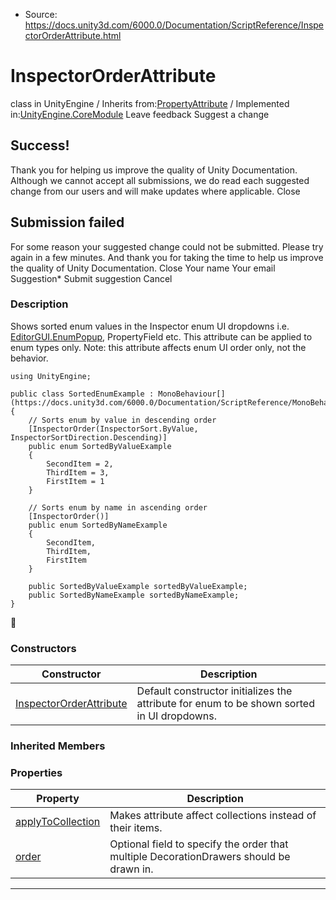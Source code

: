 * Source: https://docs.unity3d.com/6000.0/Documentation/ScriptReference/InspectorOrderAttribute.html

# InspectorOrderAttribute
class in UnityEngine
/
Inherits from:[PropertyAttribute](https://docs.unity3d.com/6000.0/Documentation/ScriptReference/PropertyAttribute.html)
/
Implemented in:[UnityEngine.CoreModule](https://docs.unity3d.com/6000.0/Documentation/ScriptReference/UnityEngine.CoreModule.html)
Leave feedback
Suggest a change
## Success!
Thank you for helping us improve the quality of Unity Documentation. Although we cannot accept all submissions, we do read each suggested change from our users and will make updates where applicable.
Close
## Submission failed
For some reason your suggested change could not be submitted. Please <a>try again</a> in a few minutes. And thank you for taking the time to help us improve the quality of Unity Documentation.
Close
Your name Your email Suggestion* Submit suggestion
Cancel
### Description
Shows sorted enum values in the Inspector enum UI dropdowns i.e. [EditorGUI.EnumPopup](https://docs.unity3d.com/6000.0/Documentation/ScriptReference/EditorGUI.EnumPopup.html), PropertyField etc. This attribute can be applied to enum types only.
Note: this attribute affects enum UI order only, not the behavior.
```
using UnityEngine;  
  
public class SortedEnumExample : MonoBehaviour[](https://docs.unity3d.com/6000.0/Documentation/ScriptReference/MonoBehaviour.html)
{
    // Sorts enum by value in descending order
    [InspectorOrder(InspectorSort.ByValue, InspectorSortDirection.Descending)]
    public enum SortedByValueExample
    {
        SecondItem = 2,
        ThirdItem = 3,
        FirstItem = 1
    }  
  
    // Sorts enum by name in ascending order
    [InspectorOrder()]
    public enum SortedByNameExample
    {
        SecondItem,
        ThirdItem,
        FirstItem
    }  
  
    public SortedByValueExample sortedByValueExample;
    public SortedByNameExample sortedByNameExample;
}

```

### Constructors
Constructor | Description  
---|---  
[InspectorOrderAttribute](https://docs.unity3d.com/6000.0/Documentation/ScriptReference/InspectorOrderAttribute-ctor.html) | Default constructor initializes the attribute for enum to be shown sorted in UI dropdowns.  
### Inherited Members
### Properties
Property | Description  
---|---  
[applyToCollection](https://docs.unity3d.com/6000.0/Documentation/ScriptReference/PropertyAttribute-applyToCollection.html) | Makes attribute affect collections instead of their items.  
[order](https://docs.unity3d.com/6000.0/Documentation/ScriptReference/PropertyAttribute-order.html) | Optional field to specify the order that multiple DecorationDrawers should be drawn in.  
* * *
